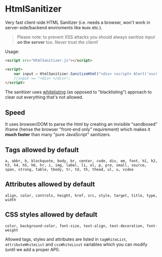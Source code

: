 # HtmlSanitizer

Very fast client-side HTML Sanitizer (i.e. needs a browser, won't work in server-side/backend enviroments like `Node` etc.).

> Please note: to prevent XSS attacks you should always sanitize input **on the server** too. *Never trust the client!*

Usage:

```html
<script src="HtmlSanitizer.js"></script>

<script>
    var input = HtmlSanitizer.SanitizeHtml("<div> <script> Alert('xss!'); </script> </div>");
    //input == "<div> </div>";
</script>
```

The sanitizer uses [whitelisting](https://en.wikipedia.org/wiki/Whitelisting) (as opposed to "blacklisting") approach to clear out everything that's not allowed.

## Speed

It uses browser/DOM to parse the html by creating an invisible "sandboxed" iframe (hense the browser "front-end only" requirement) which makes it **much faster** than many "pure JavaScript" sanitizers.

## Tags allowed by default

`a, abbr, b, blockquote, body, br, center, code, div, em, font, h1, h2, h3, h4, h5, h6, hr, i, img, label, li, ol, p, pre, small, source, span, strong, table, tbody, tr, td, th, thead, ul, u, video`

## Attributes allowed by default

`align, color, controls, height, href, src, style, target, title, type, width`

## CSS styles allowed by default

`color, background-color, font-size, text-align, text-decoration, font-weight`

Allowed tags, styles and attributes are listed in `tagWhiteList`, `attributeWhiteList` and `cssWhiteLisst` variables which you can modify (until we add a proper API).
